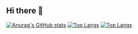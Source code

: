 ## Hi there 👋
[![Anurag's GitHub stats](https://github-readme-stats.vercel.app/api?username=MelMory)](https://github.com/anuraghazra/github-readme-stats)
[![Top Langs](https://github-readme-stats.vercel.app/api/top-langs/?username=MelMory)](https://github.com/anuraghazra/github-readme-stats)
[![Top Langs](https://github-readme-stats.vercel.app/api/top-langs/?username=MelMory&layout=compact)](https://github.com/anuraghazra/github-readme-stats)
<!--
**MelMory/MelMory** is a ✨ _special_ ✨ repository because its `README.md` (this file) appears on your GitHub profile.

Here are some ideas to get you started:

- 🔭 I’m currently working on ...
- 🌱 I’m currently learning ...
- 👯 I’m looking to collaborate on ...
- 🤔 I’m looking for help with ...
- 💬 Ask me about ...
- 📫 How to reach me: ...
- 😄 Pronouns: ...
- ⚡ Fun fact: ...
-->
